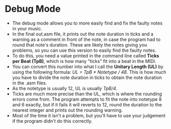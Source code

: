 # Debug Mode

* The debug mode allows you to more easily find and fix the faulty notes in your music.
* In the final out.asm file, it prints out the note duration in ticks and a warning as a comment in front of the note, in case the program had to round that note's duration. These are likely the notes giving you problems, so you can use this version to easily find the faulty notes.
* To do this, you need a value printed in the command line called **Ticks per Beat (TpB)**, which is how many "ticks" fit into a beat in the MIDI.
* You can convert this number into what I call the **Unitary Length (UL)** by using the following formula: *UL = TpB * Notetype / 48*. This is how much you have to divide the note duration in ticks to obtain the note duration in the .asm files.
* As the notetype is usually 12, UL is usually *TpB/4*.
* Ticks are much more precise than the UL, which is where the rounding errors come from. The program attempts to fit the note into notetype 8 and 6 exactly, but if it fails it will reverts to 12, round the duration to the nearest integer and prints out the rounding warning.
* Most of the time it isn't a problem, but you'll have to use your judgement if the program didn't do this correctly.
